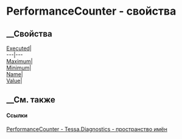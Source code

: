 # PerformanceCounter - свойства
##  __Свойства
[Executed](P_Tessa_Diagnostics_PerformanceCounter_Executed.htm)|  
---|---  
[Maximum](P_Tessa_Diagnostics_PerformanceCounter_Maximum.htm)|  
[Minimum](P_Tessa_Diagnostics_PerformanceCounter_Minimum.htm)|  
[Name](P_Tessa_Diagnostics_PerformanceCounter_Name.htm)|  
[Value](P_Tessa_Diagnostics_PerformanceCounter_Value.htm)|  
## __См. также
#### Ссылки
[PerformanceCounter - ](T_Tessa_Diagnostics_PerformanceCounter.htm)
[Tessa.Diagnostics - пространство имён](N_Tessa_Diagnostics.htm)
